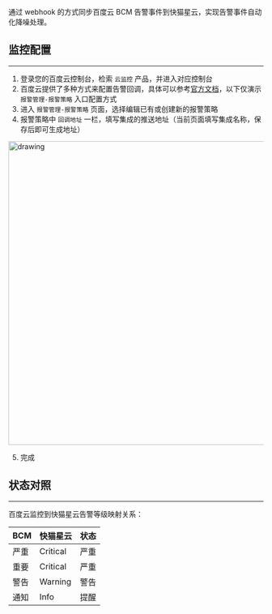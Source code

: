 通过 webhook 的方式同步百度云 BCM 告警事件到快猫星云，实现告警事件自动化降噪处理。

## 监控配置
---
<div class="md-block">

1. 登录您的百度云控制台，检索 `云监控` 产品，并进入对应控制台
2. 百度云提供了多种方式来配置告警回调，具体可以参考[官方文档](https://cloud.baidu.com/doc/BCM/s/bkdzl6d69)，以下仅演示 `报警管理-报警策略` 入口配置方式
3. 进入 `报警管理-报警策略` 页面，选择编辑已有或创建新的报警策略
4. 报警策略中 `回调地址` 一栏，填写集成的推送地址（当前页面填写集成名称，保存后即可生成地址）

<img alt="drawing" width="600" src="https://download.flashcat.cloud/baidu-bcm.png" />

5. 完成

</div>

## 状态对照
---
<div class="md-block">
  
百度云监控到快猫星云告警等级映射关系：

| BCM  | 快猫星云 | 状态 |
| ---- | -------- | ---- |
| 严重 | Critical | 严重 |
| 重要 | Critical | 严重 |
| 警告 | Warning  | 警告 |
| 通知 | Info     | 提醒 |

</div>
